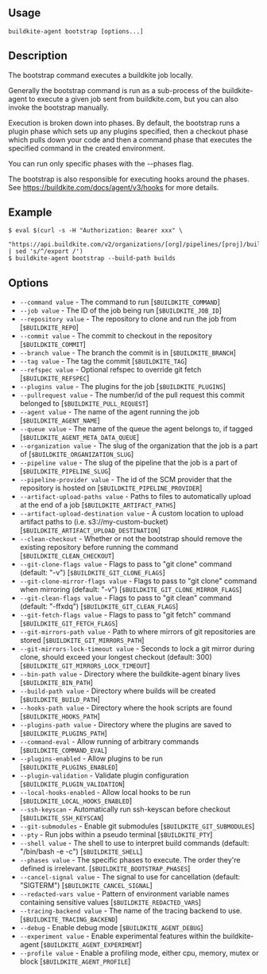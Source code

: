 <!--
  _____   ____    _   _  ____ _______   ______ _____ _____ _______ 
 |  __ \ / __ \  | \ | |/ __ \__   __| |  ____|  __ \_   _|__   __|
 | |  | | |  | | |  \| | |  | | | |    | |__  | |  | || |    | |   
 | |  | | |  | | | . ` | |  | | | |    |  __| | |  | || |    | |   
 | |__| | |__| | | |\  | |__| | | |    | |____| |__| || |_   | |   
 |_____/ \____/  |_| \_|\____/  |_|    |______|_____/_____|  |_|   

This file is auto-generated by script/update-agent-help.sh, please update the
agent CLI help in https://github.com/buildkite/agent and run the generation
script.

-->

## Usage

`buildkite-agent bootstrap [options...]`

## Description

The bootstrap command executes a buildkite job locally.

Generally the bootstrap command is run as a sub-process of the buildkite-agent to execute
a given job sent from buildkite.com, but you can also invoke the bootstrap manually.

Execution is broken down into phases. By default, the bootstrap runs a plugin phase which
sets up any plugins specified, then a checkout phase which pulls down your code and then a
command phase that executes the specified command in the created environment.

You can run only specific phases with the --phases flag.

The bootstrap is also responsible for executing hooks around the phases.
See https://buildkite.com/docs/agent/v3/hooks for more details.

## Example

    $ eval $(curl -s -H "Authorization: Bearer xxx" \
        "https://api.buildkite.com/v2/organizations/[org]/pipelines/[proj]/builds/[build]/jobs/[job]/env.txt" | sed 's/^/export /')
    $ buildkite-agent bootstrap --build-path builds

## Options

* `--command value` - The command to run [`$BUILDKITE_COMMAND`]
* `--job value` - The ID of the job being run [`$BUILDKITE_JOB_ID`]
* `--repository value` - The repository to clone and run the job from [`$BUILDKITE_REPO`]
* `--commit value` - The commit to checkout in the repository [`$BUILDKITE_COMMIT`]
* `--branch value` - The branch the commit is in [`$BUILDKITE_BRANCH`]
* `--tag value` - The tag the commit [`$BUILDKITE_TAG`]
* `--refspec value` - Optional refspec to override git fetch [`$BUILDKITE_REFSPEC`]
* `--plugins value` - The plugins for the job [`$BUILDKITE_PLUGINS`]
* `--pullrequest value` - The number/id of the pull request this commit belonged to [`$BUILDKITE_PULL_REQUEST`]
* `--agent value` - The name of the agent running the job [`$BUILDKITE_AGENT_NAME`]
* `--queue value` - The name of the queue the agent belongs to, if tagged [`$BUILDKITE_AGENT_META_DATA_QUEUE`]
* `--organization value` - The slug of the organization that the job is a part of [`$BUILDKITE_ORGANIZATION_SLUG`]
* `--pipeline value` - The slug of the pipeline that the job is a part of [`$BUILDKITE_PIPELINE_SLUG`]
* `--pipeline-provider value` - The id of the SCM provider that the repository is hosted on [`$BUILDKITE_PIPELINE_PROVIDER`]
* `--artifact-upload-paths value` - Paths to files to automatically upload at the end of a job [`$BUILDKITE_ARTIFACT_PATHS`]
* `--artifact-upload-destination value` - A custom location to upload artifact paths to (i.e. s3://my-custom-bucket) [`$BUILDKITE_ARTIFACT_UPLOAD_DESTINATION`]
* `--clean-checkout` - Whether or not the bootstrap should remove the existing repository before running the command [`$BUILDKITE_CLEAN_CHECKOUT`]
* `--git-clone-flags value` - Flags to pass to "git clone" command (default: "-v") [`$BUILDKITE_GIT_CLONE_FLAGS`]
* `--git-clone-mirror-flags value` - Flags to pass to "git clone" command when mirroring (default: "-v") [`$BUILDKITE_GIT_CLONE_MIRROR_FLAGS`]
* `--git-clean-flags value` - Flags to pass to "git clean" command (default: "-ffxdq") [`$BUILDKITE_GIT_CLEAN_FLAGS`]
* `--git-fetch-flags value` - Flags to pass to "git fetch" command [`$BUILDKITE_GIT_FETCH_FLAGS`]
* `--git-mirrors-path value` - Path to where mirrors of git repositories are stored [`$BUILDKITE_GIT_MIRRORS_PATH`]
* `--git-mirrors-lock-timeout value` - Seconds to lock a git mirror during clone, should exceed your longest checkout (default: 300) [`$BUILDKITE_GIT_MIRRORS_LOCK_TIMEOUT`]
* `--bin-path value` - Directory where the buildkite-agent binary lives [`$BUILDKITE_BIN_PATH`]
* `--build-path value` - Directory where builds will be created [`$BUILDKITE_BUILD_PATH`]
* `--hooks-path value` - Directory where the hook scripts are found [`$BUILDKITE_HOOKS_PATH`]
* `--plugins-path value` - Directory where the plugins are saved to [`$BUILDKITE_PLUGINS_PATH`]
* `--command-eval` - Allow running of arbitrary commands [`$BUILDKITE_COMMAND_EVAL`]
* `--plugins-enabled` - Allow plugins to be run [`$BUILDKITE_PLUGINS_ENABLED`]
* `--plugin-validation` - Validate plugin configuration [`$BUILDKITE_PLUGIN_VALIDATION`]
* `--local-hooks-enabled` - Allow local hooks to be run [`$BUILDKITE_LOCAL_HOOKS_ENABLED`]
* `--ssh-keyscan` - Automatically run ssh-keyscan before checkout [`$BUILDKITE_SSH_KEYSCAN`]
* `--git-submodules` - Enable git submodules [`$BUILDKITE_GIT_SUBMODULES`]
* `--pty` - Run jobs within a pseudo terminal [`$BUILDKITE_PTY`]
* `--shell value` - The shell to use to interpret build commands (default: "/bin/bash -e -c") [`$BUILDKITE_SHELL`]
* `--phases value` - The specific phases to execute. The order they're defined is irrelevant. [`$BUILDKITE_BOOTSTRAP_PHASES`]
* `--cancel-signal value` - The signal to use for cancellation (default: "SIGTERM") [`$BUILDKITE_CANCEL_SIGNAL`]
* `--redacted-vars value` - Pattern of environment variable names containing sensitive values [`$BUILDKITE_REDACTED_VARS`]
* `--tracing-backend value` - The name of the tracing backend to use. [`$BUILDKITE_TRACING_BACKEND`]
* `--debug` - Enable debug mode [`$BUILDKITE_AGENT_DEBUG`]
* `--experiment value` - Enable experimental features within the buildkite-agent [`$BUILDKITE_AGENT_EXPERIMENT`]
* `--profile value` - Enable a profiling mode, either cpu, memory, mutex or block [`$BUILDKITE_AGENT_PROFILE`]

